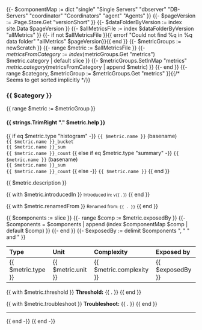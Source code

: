 {{- $componentMap := dict "single" "Single Servers" "dbserver" "DB-Servers" "coordinator" "Coordinators" "agent" "Agents" }}
{{- $pageVersion := .Page.Store.Get "versionShort" }}
{{- $dataFolderByVersion := index site.Data $pageVersion }}
{{- $allMetricsFile := index $dataFolderByVersion "allMetrics" }}
{{- if not $allMetricsFile }}{{ errorf "Could not find %q in %q data folder" "allMetrics" $pageVersion}}{{ end }}
{{- $metricGroups := newScratch }}
{{- range $metric := $allMetricsFile }}
  {{- $metricsFromCategory := index ($metricGroups.Get "metrics") $metric.category | default slice }}
  {{- $metricGroups.SetInMap "metrics" $metric.category ($metricsFromCategory | append $metric) }}
{{- end }}
{{- range $category, $metricGroup := $metricGroups.Get "metrics" }}{{/* Seems to get sorted implicitly */}}

### {{ $category }}

{{ range $metric := $metricGroup }}

#### {{ strings.TrimRight "." $metric.help }}

{{ if eq $metric.type "histogram" -}}
`{{ $metric.name }}` (basename)<br>
`{{ $metric.name }}_bucket`<br>
`{{ $metric.name }}_sum`<br>
`{{ $metric.name }}_count`
{{ else if eq $metric.type "summary" -}}
`{{ $metric.name }}` (basename)<br>
`{{ $metric.name }}_sum`<br>
`{{ $metric.name }}_count`
{{ else -}}
`{{ $metric.name }}`
{{ end }}

{{ $metric.description }}

{{ with $metric.introducedIn }}
<small>Introduced in: v{{ . }}</small>
{{ end }}

{{ with $metric.renamedFrom }}
<small>Renamed from: `{{ . }}`</small>
{{ end }}

{{ $components := slice }}
{{- range $comp := $metric.exposedBy }}
  {{- $components = $components | append (index $componentMap $comp | default $comp) }}
{{- end }}
{{- $exposedBy := delimit $components ", " " and " }}

| Type | Unit | Complexity | Exposed by |
|:-----|:-----|:-----------|:-----------|
| {{ $metric.type }} | {{ $metric.unit }} | {{ $metric.complexity }} | {{ $exposedBy }} |

{{ with $metric.threshold }}
**Threshold:**
{{ . }}
{{ end }}

{{ with $metric.troubleshoot }}
**Troubleshoot:**
{{ . }}
{{ end }}

---

{{ end -}}
{{ end -}}

